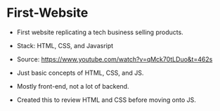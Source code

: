 # First-Website
* First website replicating a tech business selling products.
* Stack: HTML, CSS, and Javasript
* Source: https://www.youtube.com/watch?v=qMck70tLDuo&t=462s

* Just basic concepts of HTML, CSS, and JS.
* Mostly front-end, not a lot of backend.
* Created this to review HTML and CSS before moving onto JS.
